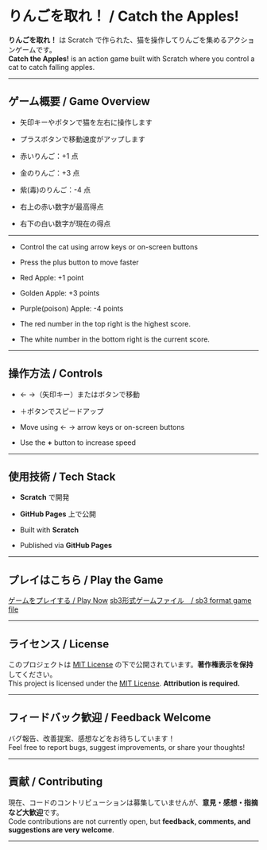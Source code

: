 # りんごを取れ！ / Catch the Apples!

**りんごを取れ！** は Scratch で作られた、猫を操作してりんごを集めるアクションゲームです。  
**Catch the Apples!** is an action game built with Scratch where you control a cat to catch falling apples.

---

## ゲーム概要 / Game Overview

- 矢印キーやボタンで猫を左右に操作します  
- プラスボタンで移動速度がアップします  
- 赤いりんご：+1 点  
- 金のりんご：+3 点  
- 紫(毒)のりんご：-4 点

- 右上の赤い数字が最高得点
- 右下の白い数字が現在の得点

---

- Control the cat using arrow keys or on-screen buttons  
- Press the plus button to move faster  
- Red Apple: +1 point  
- Golden Apple: +3 points  
- Purple(poison) Apple: -4 points

- The red number in the top right is the highest score.
- The white number in the bottom right is the current score.

---

## 操作方法 / Controls

- ← →（矢印キー）またはボタンで移動  
- ＋ボタンでスピードアップ  

- Move using ← → arrow keys or on-screen buttons  
- Use the **+** button to increase speed  

---

## 使用技術 / Tech Stack

- **Scratch** で開発  
- **GitHub Pages** 上で公開  

- Built with **Scratch**  
- Published via **GitHub Pages**  

---

## プレイはこちら / Play the Game

 [ゲームをプレイする / Play Now](https://kaziki-jp.github.io/Game-apple/about.html)
 [sb3形式ゲームファイル　/ sb3 format game file](made-by-scratchりんごを取れ！.sb3)
 
---

## ライセンス / License

このプロジェクトは [MIT License](LICENSE) の下で公開されています。**著作権表示を保持**してください。  
This project is licensed under the [MIT License](LICENSE). **Attribution is required.**

---

## フィードバック歓迎 / Feedback Welcome

バグ報告、改善提案、感想などをお待ちしています！  
Feel free to report bugs, suggest improvements, or share your thoughts!

---

## 貢献 / Contributing

現在、コードのコントリビューションは募集していませんが、**意見・感想・指摘など大歓迎**です。  
Code contributions are not currently open, but **feedback, comments, and suggestions are very welcome**.

---
